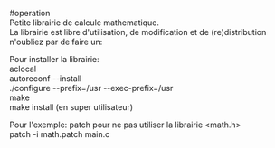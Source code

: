 #operation  
Petite librairie de calcule mathematique.  
La librairie est libre d'utilisation, de modification et de (re)distribution  
n'oubliez par de faire un:  

Pour installer la librairie:  
	aclocal  
	autoreconf --install  
	./configure --prefix=/usr --exec-prefix=/usr  
	make  
	make install (en super utilisateur)  
  
Pour l'exemple: 
patch pour ne pas utiliser la librairie <math.h>  
patch -i math.patch main.c
